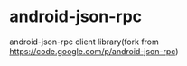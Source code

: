 android-json-rpc
================

android-json-rpc client library(fork from https://code.google.com/p/android-json-rpc)
